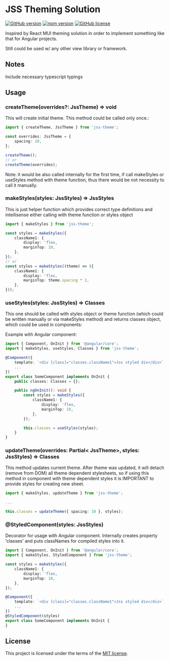 # JSS Theming Solution

[![GitHub version](https://img.shields.io/badge/version-0.1.1-yellow.svg)](https://github.com/mopcweb/jss-theme/releases) [![npm version](https://img.shields.io/npm/v/jss-theme.svg)](https://www.npmjs.com/package/jss-theme) [![GitHub license](https://img.shields.io/badge/license-MIT-blue.svg)](https://github.com/mopcweb/jss-theme/blob/master/LICENSE)

Inspired by React MUI theming solution in order to implement something like that for Angular projects.

Still could be used w/ any other view library or framework.

## Notes

Include necessary typescript typings

## Usage

### createTheme(overrides?: JssTheme) => void
This will create initial theme. This method could be called only once.:
```ts
import { createTheme, JssTheme } from 'jss-theme';

const overrides: JssTheme = {
	spacing: 10,
};

createTheme();
// or
createTheme(overrides);
```
Note: it would be also called internally for the first time, if call makeStyles or useStyles method with theme function, thus there would be not necessity to call it manually.

### makeStyles(styles: JssStyles) => JssStyles
This is just helper function which provides correct type definitions and intellisense either calling with theme function or styles object

```ts
import { makeStyles } from 'jss-theme';

const styles = makeStyles({
	className1: {
		display: 'flex,
		marginTop: 10,
	},
});
// or
const styles = makeStyles((theme) => ({
	className1: {
		display: 'flex,
		marginTop: theme.spacing * 2,
	},
}));
```

### useStyles(styles: JssStyles) => Classes
This one should be called with styles object or theme function (which could be written manually or via makeStyles method) and returns classes object, which could be used in components:

Example with Angular component:
```ts
import { Component, OnInit } from '@angular/core';
import { makeStyles, useStyles, Classes } from 'jss-theme';

@Component({
	template: `<div [class]="classes.className1">Jss styled div</div>`,
	...
})
export class SomeComponent implements OnInit {
	public classes: Classes = {};

	public ngOnInit(): void {
		const styles = makeStyles({
			className1: {
				display: 'flex,
				marginTop: 10,
			},
		});

		this.classes = useStyles(styles);
	}
}
```

### updateTheme(overrides: Partial< JssTheme>, styles: JssStyles) => Classes
This method updates current theme. After theme was updated, it will detach (remove from DOM) all theme dependent stylesheets, so if using this method in component with theme dependent styles it is IMPORTANT to provide styles for creating new sheet.

```ts
import { makeStyles, updateTheme } from 'jss-theme';

...

this.classes = updateTheme({ spacing: 10 }, styles);
```

### @StyledComponent(styles: JssStyles)
Decorator for usage with Angular component. Internally creates property 'classes' and puts classNames for compiled styles into it.

```ts
import { Component, OnInit } from '@angular/core';
import { makeStyles, StyledComponent } from 'jss-theme';

const styles = makeStyles({
	className1: {
		display: 'flex,
		marginTop: 10,
	},
});

@Component({
	template: `<div [class]="classes.className1">Jss styled div</div>`,
	...
})
@StyledComponent(styles)
export class SomeComponent implements OnInit {
}
```

## License

This project is licensed under the terms of the [MIT license](https://github.com/mopcweb/jss-theme/blob/master/LICENSE).
